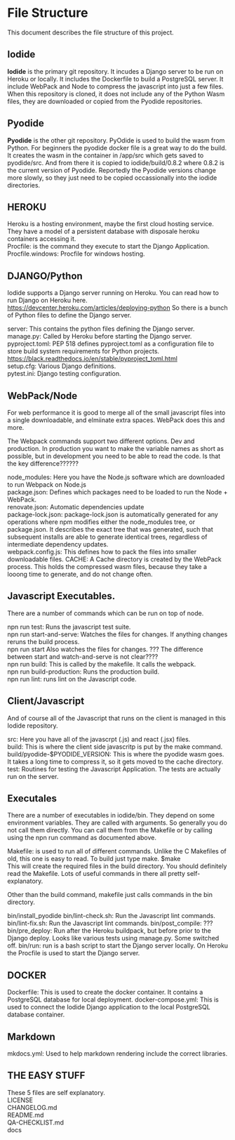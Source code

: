# File Structure

This document describes the file structure of this project. 

## Iodide

**Iodide** is the primary git repository. It incudes a Django server to be
run on Heroku or locally.  It includes the Dockerfile to build a PostgreSQL server.
It include WebPack and Node to compress the javascript into
just a few files. When this repository is cloned, it does not
include any of the Python Wasm
files, they are downloaded or copied from the Pyodide repositories. 


## Pyodide
**Pyodide** is the other git repository. PyOdide is used to build the wasm from
Python.  For beginners the pyodide docker file is a
great way to do the build.  It
creates the wasm in the container in /app/src which gets saved to pyodide/src.
And from there it is copied to iodide/build/0.8.2 where 0.8.2 is the
current version of Pyodide. 
Reportedly the Pyodide versions change more slowly, so they just
need to be copied occassionally into the iodide directories.


## HEROKU
Heroku is a hosting environment, maybe the first cloud hosting service.
They have a model of a persistent database with disposale heroku containers
accessing it.    
Procfile: is the command they execute to start the Django Application.  
Procfile.windows: Procfile for windows hosting.


## DJANGO/Python
Iodide supports a Django server running on Heroku. You can read how to run
Django on Heroku here.
https://devcenter.heroku.com/articles/deploying-python
So there is a bunch of Python files to define the Django server.  

server: This contains the python files defining the Django server.  
manage.py:  Called by Heroku before starting the Django server.  
pyproject.toml: PEP 518 defines pyproject.toml as a configuration file to
store build system requirements for Python projects.  
https://black.readthedocs.io/en/stable/pyproject_toml.html  
setup.cfg: Various Django definitions.  
pytest.ini: Django testing configuration.

## WebPack/Node
For web performance
it is good to merge all of the small javascript
files into a single downloadable, and elmiinate extra spaces.
WebPack does this and more.

The Webpack commands support two different options.  Dev and production.
In production you want to make the variable names as short as possible,
but in development you need to be able to read the code.  Is that the
key difference??????

node_modules: Here you have the Node.js software which are downloaded to run
Webpack on Node.js   
package.json: Defines which packages need to be loaded to run the Node +
WebPack.  
renovate.json: Automatic dependencies update  
package-lock.json: package-lock.json is automatically generated for any
operations where npm modifies either the node_modules tree, or package.json.
It describes the exact tree that was generated, such that subsequent
installs are able to generate identical trees,
regardless of intermediate dependency updates.  
webpack.config.js:  This defines how to pack the files into smaller
downloadable files.
CACHE: A Cache directory is created by the WebPack process.  This holds
the compressed wasm files, because they take a looong time to generate, and do
not change often. 

## Javascript Executables.
There are a number of commands which can be run on top of node.  

npn run test: Runs the javascript test suite.    
npn run start-and-serve: Watches the files for changes.  If anything
changes reruns the build process.  
npn run start Also watches the files for changes.
??? The difference between start and watch-and-serve is not clear????  
npn run build: This is called by the makefile.  It calls the webpack.  
npn run build-production: Runs the production build.  
npn run lint: runs lint on the Javascript code.  


## Client/Javascript
And of course all of the Javascript that runs on the client is managed in this 
Iodide repository. 

src: Here you have all of the javascrpt (.js) and react (.jsx) files.  
build: This is where the client side javascritp is put by the make command.  
build/pyodide-$PYODIDE_VERSION: This is where the pyodide wasm goes.  It
takes a long time to compress it, so it gets moved to the cache directory.  
test: Routines for testing the Javascript Application.  The tests are actually
run on the server. 


## Executales
There are a number of executables in iodide/bin.  They depend on some
environment variables.  They are called with arguments. So generally you
do not call them directly.  You can call them from the Makefile or by
calling using the npn run command as documented above. 

Makefile: is used to run all of different commands.   Unlike the C Makefiles of
old, this one is easy to read. To build just type make.
   $make  
This will create the required files in the build directory. 
You should definitely read the Makefile.  Lots of useful commands in there
all pretty self-explanatory. 


Other than the build command, makefile  just calls commands
in the bin directory.    
   
bin/install_pyodide
bin/lint-check.sh: Run the Javascript lint commands. 
bin/lint-fix.sh: Run the Javascript lint commands. 
bin/post_compile: ???  
bin/pre_deploy: Run after the Heroku buildpack, but before prior to the Django
deploy.  Looks like various tests using manage.py. Some switched off.
bin/run: run is a bash script to start the Django server locally.
On Heroku the Procfile is used to start the Django server.

## DOCKER
Dockerfile: This is used to create the docker container.  It contains a
PostgreSQL database for local deployment. 
docker-compose.yml: This is used to connect the Iodide Django application
to the local PostgreSQL database container.

## Markdown
mkdocs.yml: Used to help markdown rendering include the correct libraries. 

## THE EASY STUFF
These 5 files are self explanatory.  
LICENSE  
CHANGELOG.md  
README.md  
QA-CHECKLIST.md  
docs

